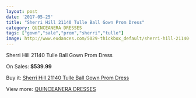 ```yaml
---
layout: post
date: '2017-05-25'
title: "Sherri Hill 21140 Tulle Ball Gown Prom Dress"
category: QUINCEANERA DRESSES
tags: ["gown","sale","prom","sherri","tulle"]
image: http://www.eudances.com/5029-thickbox_default/sherri-hill-21140-tulle-ball-gown-prom-dress.jpg
---
```

Sherri Hill 21140 Tulle Ball Gown Prom Dress

On Sales: **$539.99**
<a href="https://www.eudances.com/en/quinceanera-dresses/1699-sherri-hill-21140-tulle-ball-gown-prom-dress.html"><amp-img layout="responsive" width="600" height="600" src="//www.eudances.com/5029-thickbox_default/sherri-hill-21140-tulle-ball-gown-prom-dress.jpg" alt="Sherri Hill 21140 Tulle Ball Gown Prom Dress 0" /></a>

Buy it: [Sherri Hill 21140 Tulle Ball Gown Prom Dress](https://www.eudances.com/en/quinceanera-dresses/1699-sherri-hill-21140-tulle-ball-gown-prom-dress.html "Sherri Hill 21140 Tulle Ball Gown Prom Dress")

View more: [QUINCEANERA DRESSES](https://www.eudances.com/en/17-quinceanera-dresses "QUINCEANERA DRESSES")